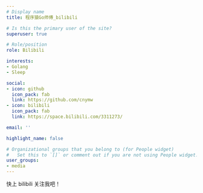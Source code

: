 ```yaml
---
# Display name
title: 程序猿Go师傅_bilibili

# Is this the primary user of the site?
superuser: true

# Role/position
role: Bilibili

interests:
- Golang
- Sleep

social:
- icon: github
  icon_pack: fab
  link: https://github.com/cnymw
- icon: bilibili
  icon_pack: fab
  link: https://space.bilibili.com/3311273/

email: ''

highlight_name: false

# Organizational groups that you belong to (for People widget)
#   Set this to `[]` or comment out if you are not using People widget.
user_groups:
- media
---
```


快上 bilibili 关注我吧！